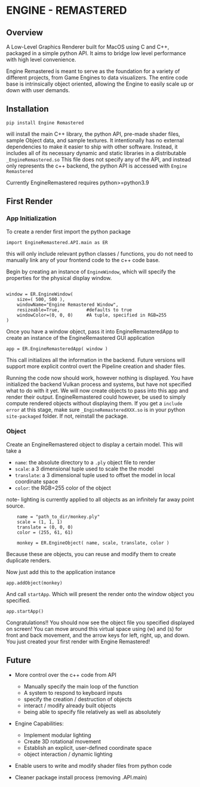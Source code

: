 # **ENGINE - REMASTERED**

## **Overview**

A Low-Level Graphics Renderer built for MacOS using C and C++, packaged in a simple python API. It aims to bridge low level performance with high level convenience.

Engine Remastered is meant to serve as the foundation for a variety of different projects, from Game Engines to data visualizers. The entire code base is intrinsically object oriented, allowing the Engine to easily scale up or down with user demands.

## **Installation**

`pip install Engine Remastered`

will install the main C++ library, the python API, pre-made shader files, sample Object data, and sample textures. It intentionally has no external dependencies to make it easier to ship with other software. Instead, it includes all of its necessary dynamic and static libraries in a distributable `_EngineRemastered.so` This file does not specify any of the API, and instead only represents the c++ backend, the python API is accessed with `Engine Remastered`

Currently EngineRemastered requires python>=python3.9

## **First Render**

### **App Initialization**

To create a render first import the python package

`import EngineRemastered.API.main as ER`

this will only include relevant python classes / functions, you do not need to manually link any of your frontend code to the c++ code base.

Begin by creating an instance of `EngineWindow`, which will specify the properties for the physical display window.

```

window = ER.EngineWindow(
    size=( 500, 500 ),
    windowName="Engine Remastered Window",
    resizeable=True,          #defaults to true
    windowColor=(0, 0, 0)     #A tuple, specified in RGB=255
)

```

Once you have a window object, pass it into EngineRemasteredApp to create an instance of the EngineRemastered GUI application

```
app = ER.EngineRemasteredApp( window )
```

This call initializes all the information in the backend. Future versions will support more explicit control overt the Pipeline creation and shader files.

Running the code now should work, however nothing is displayed. You have initialized the backend Vulkan process and systems, but have not specified what to do with it yet. We will now create objects to pass into this app and render their output. EngineRemastered could however, be used to simply compute rendered objects without displaying them. If you get a `include error` at this stage, make sure `_EngineRemasteredXXX.so` is in your python `site-packaged` folder. If not, reinstall the package.

### **Object**

Create an EngineRemastered object to display a certain model. This will take a

- `name`: the absolute directory to a `.ply` object file to render
- `scale`: a 3 dimensional tuple used to scale the the model
- `translate`: a 3 dimensional tuple used to offset the model in local coordinate space
- `color`: the RGB=255 color of the object

note- lighting is currently applied to all objects as an infinitely far away point source.

```
    name = "path_to_dir/monkey.ply"
    scale = (1, 1, 1)
    translate = (0, 0, 0)
    color = (255, 61, 61)

    monkey = ER.EngineObject( name, scale, translate, color )
```

Because these are objects, you can reuse and modify them to create duplicate renders.

Now just add this to the application instance

```
app.addObject(monkey)
```

And call `startApp`. Which will present the render onto the window object you specified.

```
app.startApp()
```

Congratulations!! You should now see the object file you specified displayed on screen! You can move around this virtual space using (w) and (s) for front and back movement, and the arrow keys for left, right, up, and down. You just created your first render with Engine Remastered!

## **Future**

- More control over the c++ code from API

  - Manually specify the main loop of the function
  - A system to respond to keyboard inputs
  - specify the creation / destruction of objects
  - interact / modify already built objects
  - being able to specify file relatively as well as absolutely

- Engine Capabilities:

  - Implement modular lighting
  - Create 3D rotational movement
  - Establish an explicit, user-defined coordinate space
  - object interaction / dynamic lighting

- Enable users to write and modify shader files from python code
- Cleaner package install process (removing .API.main)
